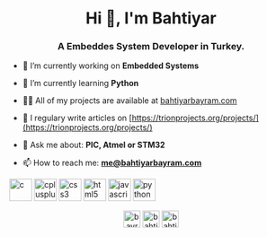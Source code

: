 <h1 align="center">Hi 👋, I'm Bahtiyar</h1>
<h3 align="center">A Embeddes System Developer in Turkey.</h3>

- 🔭 I’m currently working on **Embedded Systems**

- 🌱 I’m currently learning **Python**

- 👨‍💻 All of my projects are available at [bahtiyarbayram.com](bahtiyarbayram.com)

- 📝 I regulary write articles on [https://trionprojects.org/projects/](https://trionprojects.org/projects/)

- 💬 Ask me about: **PIC, Atmel or STM32**

- 📫 How to reach me: **me@bahtiyarbayram.com**

<p align="left"><img src="https://devicons.github.io/devicon/devicon.git/icons/c/c-original.svg" alt="c" width="40" height="40"/> <img src="https://devicons.github.io/devicon/devicon.git/icons/cplusplus/cplusplus-original.svg" alt="cplusplus" width="40" height="40"/> <img src="https://devicons.github.io/devicon/devicon.git/icons/css3/css3-original-wordmark.svg" alt="css3" width="40" height="40"/> <img src="https://devicons.github.io/devicon/devicon.git/icons/html5/html5-original-wordmark.svg" alt="html5" width="40" height="40"/> <img src="https://devicons.github.io/devicon/devicon.git/icons/javascript/javascript-original.svg" alt="javascript" width="40" height="40"/> <img src="https://devicons.github.io/devicon/devicon.git/icons/python/python-original.svg" alt="python" width="40" height="40"/></p><p align="center">
<a href="https://twitter.com/bayram_bahtiyar" target="blank"><img align="center" src="https://cdn.jsdelivr.net/npm/simple-icons@3.0.1/icons/twitter.svg" alt="bayram_bahtiyar" height="30" width="30" /></a>
<a href="https://linkedin.com/in/bahtiyar-bayram" target="blank"><img align="center" src="https://cdn.jsdelivr.net/npm/simple-icons@3.0.1/icons/linkedin.svg" alt="bahtiyar-bayram" height="30" width="30" /></a>
<a href="https://instagram.com/bahtiyar.bayram" target="blank"><img align="center" src="https://cdn.jsdelivr.net/npm/simple-icons@3.0.1/icons/instagram.svg" alt="bahtiyar.bayram" height="30" width="30" /></a>
</p>
